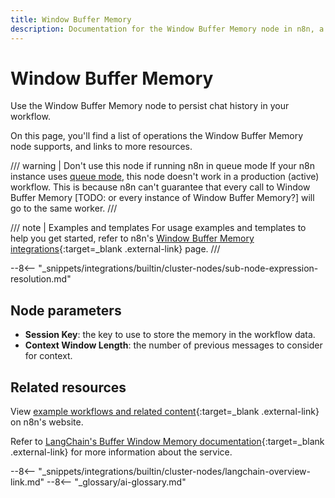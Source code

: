 ```yaml
---
title: Window Buffer Memory
description: Documentation for the Window Buffer Memory node in n8n, a workflow automation platform. Includes details of operations and configuration, and links to examples and credentials information.
---
```


# Window Buffer Memory

Use the Window Buffer Memory node to persist chat history in your workflow.

On this page, you'll find a list of operations the Window Buffer Memory node supports, and links to more resources.

/// warning | Don't use this node if running n8n in queue mode
If your n8n instance uses [queue mode](/hosting/scaling/queue-mode/), this node doesn't work in a production (active) workflow. This is because n8n can't guarantee that every call to Window Buffer Memory [TODO: or every instance of Window Buffer Memory?] will go to the same worker.
///

/// note | Examples and templates
For usage examples and templates to help you get started, refer to n8n's [Window Buffer Memory integrations](https://n8n.io/integrations/window-buffer-memory/){:target=_blank .external-link} page.
///

--8<-- "_snippets/integrations/builtin/cluster-nodes/sub-node-expression-resolution.md"

## Node parameters

-   **Session Key**: the key to use to store the memory in the workflow data.
-   **Context Window Length**: the number of previous messages to consider for context.

## Related resources

View [example workflows and related content](https://n8n.io/integrations/window-buffer-memory/){:target=_blank .external-link} on n8n's website.

Refer to [LangChain's Buffer Window Memory documentation](https://js.langchain.com/docs/modules/memory/types/buffer_window){:target=_blank .external-link} for more information about the service.

--8<-- "_snippets/integrations/builtin/cluster-nodes/langchain-overview-link.md"
--8<-- "_glossary/ai-glossary.md"
